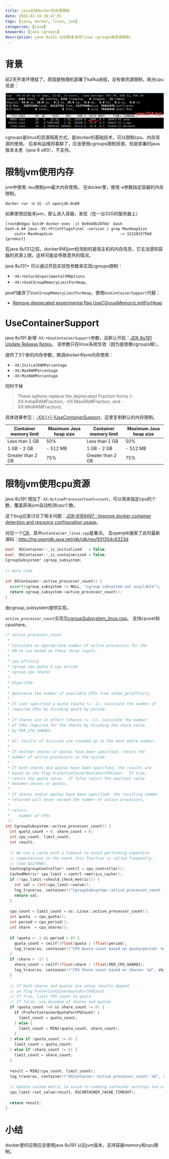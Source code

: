 ```yaml
---
title: java支持docker的资源限制
date: 2020-01-18 16:47:05
tags: [java, docker, linux, jvm]
categories: [java]
keywords: [java cgroups]
description: java 8u131 以后版本支持linux cgroups做资源限制。
---
```


# 背景

前2天开发环境挂了，原因是物理机部署了kafka进程，没有做资源限制，耗光cpu资源：


![java-app-resources-no-limit.png](java-app-resources-no-limit.png)



<!-- more -->

cgroups是linux的资源隔离方式，是docker的基础技术，可以限制cpu、内存资源的使用。
后来和运维同事聊了，应该使用cgroups限制资源，但是部署的java版本太老（java 8 u60），不支持。

# 限制jvm使用内存

jvm中使用`-Xmx`限制jvm最大内存使用。
在docker里，使用`-m`参数指定容器的内存限制。
```
docker run -m 1G -it openjdk:8u60
```
如果使用旧版本jvm，那么进入容器，发现（在一台32G的服务器上）
```
[root@bdgpu bin]# docker exec -it 8e9d40b2878d  bash
bash-4.4# java -XX:+PrintFlagsFinal -version | grep MaxHeapSize
    uintx MaxHeapSize                              := 32210157568                         {product}
```
在java 8u131之前，docker中的jvm检测到的是宿主机的内存信息，它无法感知容器的资源上限，这样可能会导致意外的情况。

java 8u131+ 可以通过开启实验性参数来实现cgroups限制：
- `-XX:+UnlockExperimentalVMOptions`
- `-XX:+UseCGroupMemoryLimitForHeap`。

java11废弃了`UseCGroupMemoryLimitForHeap`，使用`UseContainerSupport`代替：
- [Remove deprecated experimental flag UseCGroupMemoryLimitForHeap](http://hg.openjdk.java.net/jdk/jdk/rev/48b6b247eb7a)

# UseContainerSupport

java 8u191 新增`-XX:+UseContainerSupport`参数，且默认开启：[JDK 8u191 Update Release Notes](https://www.oracle.com/technetwork/java/javase/8u191-relnotes-5032181.html)。
该参数只在linux系统生效（因为是依赖cgroups嘛）。

提供了3个新的内存参数，微调docker中jvm内存使用：
- `-XX:InitialRAMPercentage`
- `-XX:MaxRAMPercentage`
- `-XX:MinRAMPercentage`

同时干掉
>These options replace the deprecated Fraction forms (-XX:InitialRAMFraction, -XX:MaxRAMFraction, and -XX:MinRAMFraction).

具体效果参见：[-XX:[+|-]UseContainerSupport](https://www.eclipse.org/openj9/docs/xxusecontainersupport/)，这里复制默认的内存限制。

| Container memory limit <size> | Maximum Java heap size | Container memory limit <size> | Maximum Java heap size |
| ----------------------------- | ---------------------- | ----------------------------- | ---------------------- |
| Less than 1 GB                | 50% <size>             | Less than 1 GB                | 50% <size>             |
| 1 GB - 2 GB                   | <size> - 512 MB        | 1 GB - 2 GB                   | <size> - 512 MB        |
| Greater than 2 GB             | 75% <size>             | Greater than 2 GB             | 75% <size>             |

# 限制jvm使用cpu资源

java 8u191 增加了`-XX:ActiveProcessorCount=count`，可以用来指定cpu的个数，覆盖原来jvm自动检测cpu个数。

这个bug记录讨论了相关问题：[JDK-8189497 : Improve docker container detection and resource configuration usage](https://bugs.java.com/bugdatabase/view_bug.do?bug_id=8189497)。

对应一个[CR](http://cr.openjdk.java.net/~bobv/8146115/webrev.03/)，其中`osContainer_linux.cpp`是重点。
去openjdk搜索了此时最新源码：http://hg.openjdk.java.net/jdk/jdk/rev/931354c6323d
```cpp
bool  OSContainer::_is_initialized   = false;
bool  OSContainer::_is_containerized = false;
CgroupSubsystem* cgroup_subsystem;

// more code

int OSContainer::active_processor_count() {
  assert(cgroup_subsystem != NULL, "cgroup subsystem not available");
  return cgroup_subsystem->active_processor_count();
}

```
由cgroup_subsystem提供实现。

`active_processor_count`实现见[cgroupSubsystem_linux.cpp](http://hg.openjdk.java.net/jdk/jdk/file/931354c6323d/src/hotspot/os/linux/cgroupSubsystem_linux.cpp)。
支持cpuset和cpushare。
```cpp
/* active_processor_count
 *
 * Calculate an appropriate number of active processors for the
 * VM to use based on these three inputs.
 *
 * cpu affinity
 * cgroup cpu quota & cpu period
 * cgroup cpu shares
 *
 * Algorithm:
 *
 * Determine the number of available CPUs from sched_getaffinity
 *
 * If user specified a quota (quota != -1), calculate the number of
 * required CPUs by dividing quota by period.
 *
 * If shares are in effect (shares != -1), calculate the number
 * of CPUs required for the shares by dividing the share value
 * by PER_CPU_SHARES.
 *
 * All results of division are rounded up to the next whole number.
 *
 * If neither shares or quotas have been specified, return the
 * number of active processors in the system.
 *
 * If both shares and quotas have been specified, the results are
 * based on the flag PreferContainerQuotaForCPUCount.  If true,
 * return the quota value.  If false return the smallest value
 * between shares or quotas.
 *
 * If shares and/or quotas have been specified, the resulting number
 * returned will never exceed the number of active processors.
 *
 * return:
 *    number of CPUs
 */
int CgroupSubsystem::active_processor_count() {
  int quota_count = 0, share_count = 0;
  int cpu_count, limit_count;
  int result;

  // We use a cache with a timeout to avoid performing expensive
  // computations in the event this function is called frequently.
  // [See 8227006].
  CachingCgroupController* contrl = cpu_controller();
  CachedMetric* cpu_limit = contrl->metrics_cache();
  if (!cpu_limit->should_check_metric()) {
    int val = (int)cpu_limit->value();
    log_trace(os, container)("CgroupSubsystem::active_processor_count (cached): %d", val);
    return val;
  }

  cpu_count = limit_count = os::Linux::active_processor_count();
  int quota  = cpu_quota();
  int period = cpu_period();
  int share  = cpu_shares();

  if (quota > -1 && period > 0) {
    quota_count = ceilf((float)quota / (float)period);
    log_trace(os, container)("CPU Quota count based on quota/period: %d", quota_count);
  }
  if (share > -1) {
    share_count = ceilf((float)share / (float)PER_CPU_SHARES);
    log_trace(os, container)("CPU Share count based on shares: %d", share_count);
  }

  // If both shares and quotas are setup results depend
  // on flag PreferContainerQuotaForCPUCount.
  // If true, limit CPU count to quota
  // If false, use minimum of shares and quotas
  if (quota_count !=0 && share_count != 0) {
    if (PreferContainerQuotaForCPUCount) {
      limit_count = quota_count;
    } else {
      limit_count = MIN2(quota_count, share_count);
    }
  } else if (quota_count != 0) {
    limit_count = quota_count;
  } else if (share_count != 0) {
    limit_count = share_count;
  }

  result = MIN2(cpu_count, limit_count);
  log_trace(os, container)("OSContainer::active_processor_count: %d", result);

  // Update cached metric to avoid re-reading container settings too often
  cpu_limit->set_value(result, OSCONTAINER_CACHE_TIMEOUT);

  return result;
}
```

# 小结

docker里的应用应该使用java 8u191 以后jvm版本，支持容器memory和cpu限制。
